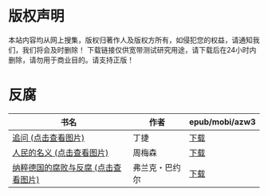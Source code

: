 # 版权声明

本站内容均从网上搜集，版权归著作人及版权方所有，如侵犯您的权益，请通知我们，我们将会及时删除！ 下载链接仅供宽带测试研究用途，请下载后在24小时内删除，请勿用于商业目的。请支持正版！

# 反腐

| 书名 | 作者 | epub/mobi/azw3 |
| --- | --- | --- |
| [追问 (点击查看图片)](https://www.dushupai.com/attachment/2024/06/01/83cb8cbe77fea2d1.jpg) | 丁捷 | [下载](https://url89.ctfile.com/f/31084289-1357008373-12289f?p=8866) |
| [人民的名义 (点击查看图片)](https://www.dushupai.com/attachment/2024/06/01/a187720d46c2bbb6.jpg) | 周梅森 | [下载](https://url89.ctfile.com/f/31084289-1357007896-f02fcd?p=8866) |
| [纳粹德国的腐败与反腐 (点击查看图片)](https://www.dushupai.com/attachment/2024/06/01/31c1f7989d607a42.jpg) | 弗兰克・巴约尔 | [下载](https://url89.ctfile.com/f/31084289-1357006561-a68ed0?p=8866) |
